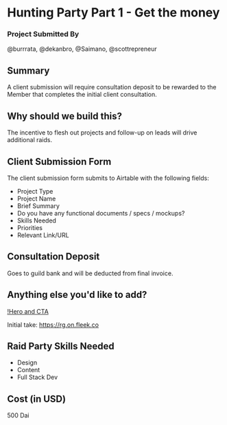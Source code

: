 # Hunting Party Part 1 - Get the money

### Project Submitted By

@burrrata, @dekanbro, @Saimano, @scottrepreneur

## Summary

A client submission will require consultation deposit to be rewarded to the Member that completes the initial client consultation.

## Why should we build this?

The incentive to flesh out projects and follow-up on leads will drive additional raids.

## Client Submission Form

The client submission form submits to Airtable with the following fields:

- Project Type
- Project Name
- Brief Summary
- Do you have any functional documents / specs / mockups?
- Skills Needed
- Priorities
- Relevant Link/URL

## Consultation Deposit

Goes to guild bank and will be deducted from final invoice.

## Anything else you'd like to add?

[!Hero and CTA](https://i.imgur.com/tDBa8ml.png)

Initial take: https://rg.on.fleek.co

## Raid Party Skills Needed

- Design
- Content
- Full Stack Dev

## Cost (in USD)

500 Dai
